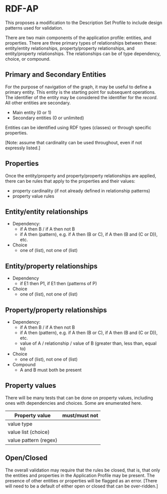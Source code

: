 # RDF-AP

This proposes a modification to the Description Set Profile to include design patterns used for validation.

There are two main components of the application profile: entities, and properties. There are three primary types of relationships between these: entity/entity relationships, property/property relationships, and entity/property relationships. The relationships can be of type dependency, choice, or compound.

## Primary and Secondary Entities

For the purpose of navigation of the graph, it may be useful to define a primary entity. This entity is the starting point for subsequent operations. The identifier of the entity may be considered the identifier for the *record*. All other entities are secondary.

* Main entity (0 or 1)
* Secondary entities (0 or unlimited)

Entities can be identified using RDF types (classes) or through specific properties.

[Note: assume that cardinality can be used throughout, even if not expressly listed.]

## Properties

Once the entity/property and property/property relationships are applied, there can be rules that apply to the properties and their values:

* property cardinality (if not already defined in relationship patterns)
* property value rules

## Entity/entity relationships

* Dependency: 
  * if A then B / if A then not B
  * if A then (pattern), e.g. if A then (B or C), if A then (B and (C or D)), etc.
* Choice
  * one of (list), not one of (list)

## Entity/property relationships

* Dependency
  * if E1 then P1, if E1 then (patterns of P)
* Choice
  * one of (list), not one of (list)

## Property/property relationships

* Dependency: 
  * if A then B / if A then not B
  * if A then (pattern), e.g. if A then (B or C), if A then (B and (C or D)), etc.
  * value of A / relationship / value of B (greater than, less than, equal to)
* Choice
  * one of (list), not one of (list)
* Compound
  * A and B must both be present

## Property values

There will be many tests that can be done on property values, including ones with dependencies and choices. Some are enumerated here.

| Property value | must/must not|
| -------------- | ------------ |
| value type |  |
| value list (choice) |  |
| value pattern (regex) |  |



## Open/Closed

The overall validation may require that the rules be closed, that is, that only the entities and properties in the Application Profile may be present. The presence of other entities or properties will be flagged as an error. [There will need to be a default of either open or closed that can be over-ridden.]
